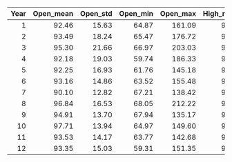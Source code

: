 |   Year |   Open_mean |   Open_std |   Open_min |   Open_max |   High_mean |   High_std |   High_min |   High_max |   Low_mean |   Low_std |   Low_min |   Low_max |   Close_mean |   Close_std |   Close_min |   Close_max |
|-------:|------------:|-----------:|-----------:|-----------:|------------:|-----------:|-----------:|-----------:|-----------:|----------:|----------:|----------:|-------------:|------------:|------------:|------------:|
|      1 |       92.46 |      15.63 |      64.87 |     161.09 |       94.37 |      17.63 |      64.87 |     172.82 |      90.69 |     14.23 |     64.87 |    153.26 |        92.23 |       15.78 |       64.87 |      157.69 |
|      2 |       93.49 |      18.24 |      65.47 |     176.72 |       95.39 |      20.70 |      65.47 |     203.73 |      91.39 |     16.43 |     65.47 |    165.35 |        93.13 |       18.58 |       65.47 |      180.61 |
|      3 |       95.30 |      21.66 |      66.97 |     203.03 |       97.38 |      23.56 |      66.97 |     209.76 |      92.94 |     19.51 |     66.97 |    187.27 |        94.89 |       21.59 |       66.97 |      207.59 |
|      4 |       92.18 |      19.03 |      59.74 |     186.33 |       94.01 |      20.57 |      59.74 |     189.03 |      90.30 |     17.21 |     59.74 |    152.01 |        91.88 |       18.60 |       59.74 |      170.92 |
|      5 |       92.25 |      16.93 |      61.76 |     145.18 |       93.95 |      17.99 |      61.76 |     151.50 |      90.54 |     16.14 |     61.76 |    145.12 |        91.79 |       16.79 |       61.76 |      146.28 |
|      6 |       93.16 |      14.86 |      63.52 |     155.48 |       94.76 |      16.11 |      63.52 |     172.21 |      91.49 |     13.79 |     63.52 |    140.15 |        92.98 |       14.83 |       63.52 |      151.60 |
|      7 |       90.10 |      12.82 |      67.21 |     138.42 |       91.63 |      13.88 |      67.21 |     149.60 |      88.60 |     11.94 |     67.21 |    133.82 |        89.98 |       12.78 |       67.21 |      139.54 |
|      8 |       96.84 |      16.53 |      68.05 |     212.22 |       98.99 |      18.33 |      68.05 |     212.22 |      94.67 |     14.50 |     68.05 |    148.68 |        96.61 |       16.24 |       68.05 |      173.32 |
|      9 |       94.91 |      13.70 |      67.94 |     135.17 |       96.84 |      15.36 |      67.94 |     147.14 |      93.04 |     12.20 |     67.94 |    128.46 |        94.58 |       13.44 |       67.94 |      138.93 |
|     10 |       97.71 |      13.94 |      64.97 |     149.60 |       99.39 |      15.04 |      64.97 |     154.99 |      96.11 |     13.29 |     64.97 |    144.55 |        97.48 |       14.09 |       64.97 |      152.01 |
|     11 |       93.53 |      14.17 |      63.77 |     142.68 |       95.07 |      15.36 |      63.77 |     161.76 |      91.98 |     13.39 |     63.77 |    140.44 |        93.28 |       14.24 |       63.77 |      149.74 |
|     12 |       93.35 |      15.03 |      59.31 |     151.35 |       95.33 |      16.63 |      62.71 |     168.37 |      91.78 |     13.70 |     59.31 |    144.19 |        93.46 |       15.07 |       62.71 |      156.10 |